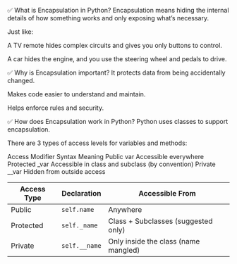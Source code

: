 ✅ What is Encapsulation in Python?
Encapsulation means hiding the internal details of how something works and only exposing what’s necessary.

Just like:

A TV remote hides complex circuits and gives you only buttons to control.

A car hides the engine, and you use the steering wheel and pedals to drive.

✅ Why is Encapsulation important?
It protects data from being accidentally changed.

Makes code easier to understand and maintain.

Helps enforce rules and security.



✅ How does Encapsulation work in Python?
Python uses classes to support encapsulation.

There are 3 types of access levels for variables and methods:

Access Modifier	Syntax	Meaning
Public	var	Accessible everywhere
Protected	_var	Accessible in class and subclass (by convention)
Private	__var	Hidden from outside access


| Access Type | Declaration   | Accessible From                      |
| ----------- | ------------- | ------------------------------------ |
| Public      | `self.name`   | Anywhere                             |
| Protected   | `self._name`  | Class + Subclasses (suggested only)  |
| Private     | `self.__name` | Only inside the class (name mangled) |
